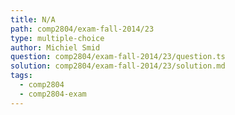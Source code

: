```yaml
---
title: N/A
path: comp2804/exam-fall-2014/23
type: multiple-choice
author: Michiel Smid
question: comp2804/exam-fall-2014/23/question.ts
solution: comp2804/exam-fall-2014/23/solution.md
tags:
  - comp2804
  - comp2804-exam
---
```

